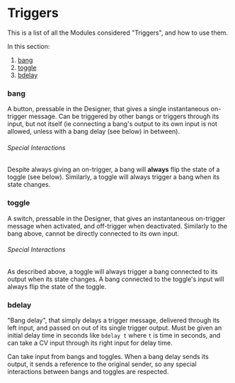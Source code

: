 # Triggers
This is a list of all the Modules considered "Triggers", and how to use them.

In this section:
1. [bang](###bang)
2. [toggle](###toggle)
3. [bdelay](###bdelay)


### bang
A button, pressable in the Designer, that gives a single instantaneous on-trigger message. Can be triggered by other bangs or triggers through its input, but not itself (ie connecting a bang's output to its own input is not allowed, unless with a bang delay (see below) in between).

###### Special Interactions
Despite always giving an on-trigger, a bang will **always** flip the state of a toggle (see below). Similarly, a toggle will always trigger a bang when its state changes.

### toggle
A switch, pressable in the Designer, that gives an instantaneous on-trigger message when activated, and off-trigger when deactivated. Similarly to the bang above, cannot be directly connected to its own input.

###### Special Interactions
As described above, a toggle will always trigger a bang connected to its output when its state changes. A bang connected to the toggle's input will always flip the state of the toggle.

### bdelay
"Bang delay", that simply delays a trigger message, delivered through its left input, and passed on out of its single trigger output. Must be given an initial delay time in seconds like `bdelay t` where `t` is time in seconds, and can take a CV input through its right input for delay time.

Can take input from bangs and toggles. When a bang delay sends its output, it sends a reference to the original sender, so any special interactions between bangs and toggles are respected.